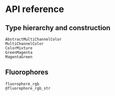 # API reference

## Type hierarchy and construction

```@docs
AbstractMultiChannelColor
MultiChannelColor
ColorMixture
GreenMagenta
MagentaGreen
```

## Fluorophores

```@docs
fluorophore_rgb
@fluorophore_rgb_str
```
